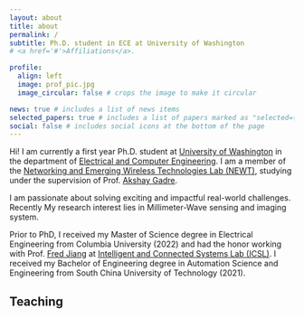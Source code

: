 ```yaml
---
layout: about
title: about
permalink: /
subtitle: Ph.D. student in ECE at University of Washington
# <a href='#'>Affiliations</a>.

profile:
  align: left
  image: prof_pic.jpg
  image_circular: false # crops the image to make it circular

news: true # includes a list of news items
selected_papers: true # includes a list of papers marked as "selected={true}"
social: false # includes social icons at the bottom of the page
---
```


Hi! I am currently a first year Ph.D. student at [University of Washington](https://www.washington.edu/) in the department of [Electrical and Computer Engineering](https://www.ece.uw.edu/). I am a member of the [Networking and Emerging Wireless Technologies Lab (NEWT)](https://newtlab.ece.uw.edu/), studying under the supervision of Prof. [Akshay Gadre](https://www.akshaygadre.com/). 

I am passionate about solving exciting and impactful real-world challenges. Recently My research interest lies in Millimeter-Wave sensing and imaging system.

Prior to PhD, I received my Master of Science degree in Electrical Engineering from Columbia University (2022) and had the honor working with Prof. [Fred Jiang](http://fredjiang.com/) at [Intelligent and Connected Systems Lab (ICSL)](http://icsl.ee.columbia.edu/). I received my Bachelor of Engineering degree in Automation Science and Engineering from South China University of Technology (2021).


<!-- <br><br><br><br><br><br><br><br><br><br><br><br><br><br><br><br><br><br><br><br><br><br><br><br><br><br> -->


<!-- <div class="Publications">
{% bibliography %}
</div> -->


## Teaching

